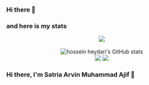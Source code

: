### Hi there 👋

### and here is my stats
<p align="center"><img src="https://www.codewars.com/users/ArvinAjifTechnology/badges/large"/><br /><br />
  <img src="https://github-readme-stats.vercel.app/api?username=ArvinAjifTechnology&show_icons=true&include_all_commits=true&theme=monokai" alt="hossein heydari's GitHub stats" /><br />
  <img src="https://github-readme-streak-stats.herokuapp.com/?user=ArvinAjifTechnology&theme=monokai"/>
  <img src="https://github-readme-stats.vercel.app/api/top-langs/?username=ArvinAjifTechnology&layout=compact&theme=monokai&langs_count=12"/><br />
</p>

<!--
**ArvinAjifTechnology/ArvinAjifTechnology** is a ✨ _special_ ✨ repository because its `README.md` (this file) appears on your GitHub profile.

Here are some ideas to get you started:

- 🔭 I’m currently working on ...
- 🌱 I’m currently learning ...
- 👯 I’m looking to collaborate on ...
- 🤔 I’m looking for help with ...
- 💬 Ask me about ...
- 📫 How to reach me: ...
- 😄 Pronouns: ...
- ⚡ Fun fact: ...
-->

### Hi there, I'm Satria Arvin Muhammad Ajif 👋


